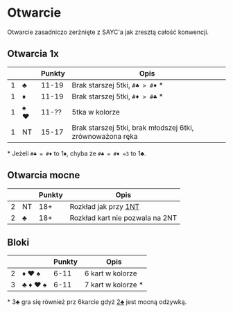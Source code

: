 # Otwarcie

Otwarcie zasadniczo zerżnięte z SAYC'a jak zresztą całość konwencji.

## Otwarcia 1x

|      |      | Punkty | Opis                                                      |
|------|------|--------|-----------------------------------------------------------|
| 1    | ♣    | 11-19  | Brak starszej 5tki, `#♣ > #♦` *                           |
| 1    | ♦    | 11-19  | Brak starszej 5tki, `#♦ > #♣` *                           |
| 1    | ♠ ♥  | 11-??  | 5tka w kolorze                                            |
| 1    | NT   | 15-17  | Brak starszej 5tki, brak młodszej 6tki, zrównoważona ręka |

\* Jeżeli `#♣ = #♦` to 1♦, chyba że `#♣ = #♦ =3` to 1♣.

## Otwarcia mocne

|      |      | Punkty | Opis                                                      |
|------|------|--------|-----------------------------------------------------------|
| 2    | NT   | 18+    | Rozkład jak przy [1NT](#otwarcia-1x)                      |
| 2    | ♣    | 18+    | Rozkład kart nie pozwala na 2NT                           |

## Bloki

|      |        | Punkty | Opis                                                   |
|------|--------|--------|--------------------------------------------------------|
| 2    | ♦ ♥ ♠  | 6-11   | 6 kart w kolorze                                       |
| 3    | ♣ ♦ ♥ ♠| 6-11   | 7 kart w kolorze *                                     |

\* 3♣ gra się również prz 6karcie gdyż [2♣](#otwarcia-mocne) jest mocną odzywką.